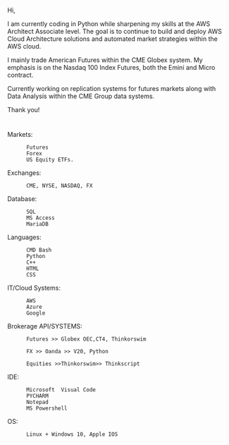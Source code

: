 Hi, 

I am currently coding in Python while sharpening my skills at the AWS Architect Associate level. 
The goal is to continue to build and deploy AWS Cloud Architecture solutions and automated market strategies within the AWS cloud.

I mainly trade American Futures within the CME Globex system.  My emphasis is on the Nasdaq 100 Index Futures, both the Emini and Micro contract. 


Currently working on replication systems for futures markets along with Data Analysis within the CME Group data systems. 



Thank you! 

#




Markets: 

          Futures
          Forex
          US Equity ETFs.



Exchanges:  
          
          CME, NYSE, NASDAQ, FX 

Database: 
         
          SQL
          MS Access
          MariaDB 

Languages:  
    
          CMD Bash
          Python
          C++
          HTML
          CSS
         

IT/Cloud Systems:  
  
          AWS
          Azure 
          Google 

Brokerage API/SYSTEMS: 
                     
          Futures >> Globex OEC,CT4, Thinkorswim
                      
          FX >> Oanda >> V20, Python 
                      
          Equities >>Thinkorswim>> Thinkscript
                      
                      

IDE:  

          Microsoft  Visual Code
          PYCHARM 
          Notepad 
          MS Powershell  

OS: 

          Linux + Windows 10, Apple IOS 


#




